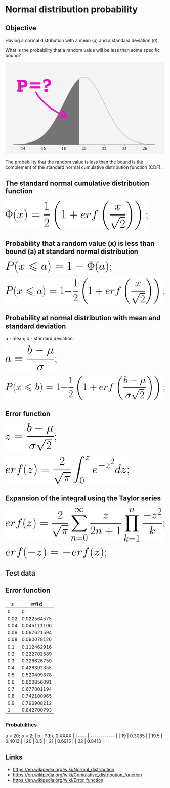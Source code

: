 # Normal distribution probability

## Objective

Having a normal distribution with a mean (μ) and a standard deviation (σ). 

What is the probability that a random value will be less than some specific bound?

![](img/img1.jpg)

The probability that the random value is less than the bound is the complement of the standard normal cumulative distribution function (CDF).

## The standard normal cumulative distribution function

![](img/1-phi.png)

## Probability that a random value (x) is less than bound (a) at standard normal distribution

![](img/2-prob.png)

![](img/3-prob-phi.png)

## Probability at normal distribution with mean and standard deviation

μ - mean;
σ - standard deviation;

![](img/4-a.png)

![](img/5-prob-b.png)

## Error function

![](img/6-z.png)

![](img/7-erf.png)

## Expansion of the integral using the Taylor series

![](img/8-erf-iter.png)

![](img/9-erf-minus-z.png)

## Test data

## Error function

| z     | erf(z)      |
| ----- | ----------- |
| 0     | 0           |
| 0.02 	| 0.022564575 |
| 0.04 	| 0.045111106 |
| 0.06 	| 0.067621594 |
| 0.08 	| 0.090078126 |
| 0.1 	| 0.112462916 |
| 0.2 	| 0.222702589 |
| 0.3 	| 0.328626759 |
| 0.4 	| 0.428392355 |
| 0.5 	| 0.520499878 |
| 0.6 	| 0.603856091 |
| 0.7 	| 0.677801194 |
| 0.8 	| 0.742100965 |
| 0.9 	| 0.796908212 |
| 1 	  | 0.842700793 |

### Probabilities

μ = 20; σ = 2;
| b    | P(b), 0.XXXX |
| ---- | ------------ |
| 19   | 0.3085       |
| 19.5 | 0.4013       |
| 20   | 0.5          |
| 21   | 0.6915       |
| 22   | 0.8413       |

## Links
* https://en.wikipedia.org/wiki/Normal_distribution
* https://en.wikipedia.org/wiki/Cumulative_distribution_function
* https://en.wikipedia.org/wiki/Error_function
